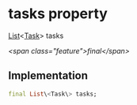 


# tasks property







[List](https:api.flutter.dev/flutter/dart-core/List-class.html)&lt;[Task](../../models_task_task_model/Task-class.md)\> tasks
  
_\<span class="feature"\>final\</span\>_






## Implementation

```dart
final List\<Task\> tasks;
```







